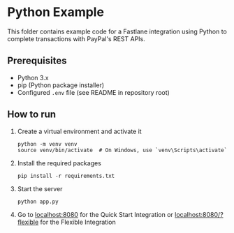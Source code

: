 # Python Example

This folder contains example code for a Fastlane integration using Python to complete transactions with PayPal's REST APIs.

## Prerequisites

- Python 3.x
- pip (Python package installer)
- Configured `.env` file (see README in repository root)

## How to run

1. Create a virtual environment and activate it
    ```
    python -m venv venv
    source venv/bin/activate  # On Windows, use `venv\Scripts\activate`
    ```
2. Install the required packages
    ```
    pip install -r requirements.txt
    ```
3. Start the server
    ```
    python app.py
    ```
4. Go to [localhost:8080](localhost:8080) for the Quick Start Integration or [localhost:8080/?flexible](localhost:8080/?flexible) for the Flexible Integration
